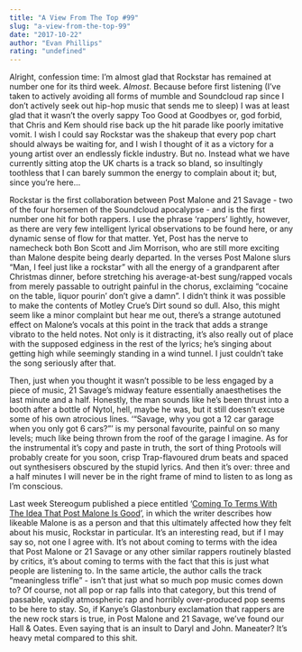 ```yaml
---
title: "A View From The Top #99"
slug: "a-view-from-the-top-99"
date: "2017-10-22"
author: "Evan Phillips"
rating: "undefined"
---
```


Alright, confession time: I’m almost glad that Rockstar has remained at number one for its third week. _Almost_. Because before first listening (I’ve taken to actively avoiding all forms of mumble and Soundcloud rap since I don’t actively seek out hip-hop music that sends me to sleep) I was at least glad that it wasn’t the overly sappy Too Good at Goodbyes or, god forbid, that Chris and Kem should rise back up the hit parade like poorly imitative vomit. I wish I could say Rockstar was the shakeup that every pop chart should always be waiting for, and I wish I thought of it as a victory for a young artist over an endlessly fickle industry. But no. Instead what we have currently sitting atop the UK charts is a track so bland, so insultingly toothless that I can barely summon the energy to complain about it; but, since you’re here…

Rockstar is the first collaboration between Post Malone and 21 Savage - two of the four horsemen of the Soundcloud apocalypse - and is the first number one hit for both rappers. I use the phrase ‘rappers’ lightly, however, as there are very few intelligent lyrical observations to be found here, or any dynamic sense of flow for that matter. Yet, Post has the nerve to namecheck both Bon Scott and Jim Morrison, who are still more exciting than Malone despite being dearly departed. In the verses Post Malone slurs “Man, I feel just like a rockstar” with all the energy of a grandparent after Christmas dinner, before stretching his average-at-best sung/rapped vocals from merely passable to outright painful in the chorus, exclaiming “cocaine on the table, liquor pourin’ don’t give a damn”. I didn’t think it was possible to make the contents of Motley Crue’s Dirt sound so dull. Also, this might seem like a minor complaint but hear me out, there’s a strange autotuned effect on Malone’s vocals at this point in the track that adds a strange vibrato to the held notes. Not only is it distracting, it’s also really out of place with the supposed edginess in the rest of the lyrics; he’s singing about getting high while seemingly standing in a wind tunnel. I just couldn’t take the song seriously after that.

Then, just when you thought it wasn’t possible to be less engaged by a piece of music, 21 Savage’s midway feature essentially anaesthetises the last minute and a half. Honestly, the man sounds like he’s been thrust into a booth after a bottle of Nytol, hell, maybe he was, but it still doesn’t excuse some of his own atrocious lines. ‘“Savage, why you got a 12 car garage when you only got 6 cars?”’ is my personal favourite, painful on so many levels; much like being thrown from the roof of the garage I imagine. As for the instrumental it’s copy and paste in truth, the sort of thing Protools will probably create for you soon, crisp Trap-flavoured drum beats and spaced out synthesisers obscured by the stupid lyrics. And then it’s over: three and a half minutes I will never be in the right frame of mind to listen to as long as I’m conscious.

Last week Stereogum published a piece entitled ‘[Coming To Terms With The Idea That Post Malone Is Good](https://www.stereogum.com/1967615/coming-to-terms-with-the-idea-that-post-malone-is-good/franchises/status-aint-hood/)’, in which the writer describes how likeable Malone is as a person and that this ultimately affected how they felt about his music, Rockstar in particular. It’s an interesting read, but if I may say so, not one I agree with. It’s not about coming to terms with the idea that Post Malone or 21 Savage or any other similar rappers routinely blasted by critics, it’s about coming to terms with the fact that this is just what people are listening to. In the same article, the author calls the track “meaningless trifle” - isn’t that just what so much pop music comes down to? Of course, not all pop or rap falls into that category, but this trend of passable, vapidly atmospheric rap and horribly over-produced pop seems to be here to stay. So, if Kanye’s Glastonbury exclamation that rappers are the new rock stars is true, in Post Malone and 21 Savage, we’ve found our Hall & Oates. Even saying that is an insult to Daryl and John. Maneater? It’s heavy metal compared to this shit.
